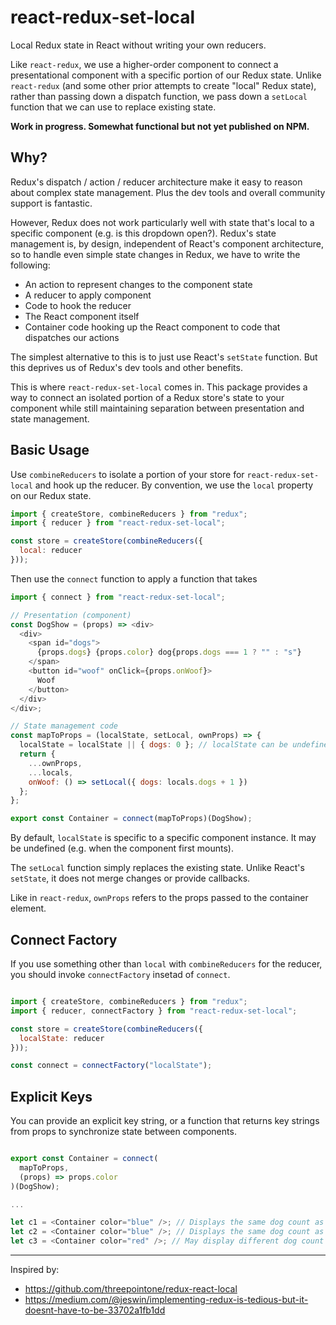 react-redux-set-local
=====================
Local Redux state in React without writing your own reducers.

Like `react-redux`, we use a higher-order component to connect a
presentational component with a specific portion of our Redux state.
Unlike `react-redux` (and some other prior attempts to create "local"
Redux state), rather than passing down a dispatch function, we pass down
a `setLocal` function that we can use to replace existing state.

**Work in progress. Somewhat functional but not yet published on NPM.**

Why?
----
Redux's dispatch / action / reducer architecture make it easy to reason
about complex state management. Plus the dev tools and overall community
support is fantastic.

However, Redux does not work particularly well with state that's local to a
specific component (e.g. is this dropdown open?). Redux's state management is,
by design, independent of React's component architecture, so to handle even
simple state changes in Redux, we have to write the following:

- An action to represent changes to the component state
- A reducer to apply component
- Code to hook the reducer
- The React component itself
- Container code hooking up the React component to code that dispatches
  our actions

The simplest alternative to this is to just use React's `setState`
function. But this deprives us of Redux's dev tools and other benefits.

This is where `react-redux-set-local` comes in. This package provides a
way to connect an isolated portion of a Redux store's state to your component
while still maintaining separation between presentation and state management.


Basic Usage
-----------

Use `combineReducers` to isolate a portion of your store for
`react-redux-set-local` and hook up the reducer.  By convention, we use the
`local` property on our Redux state.

```js
import { createStore, combineReducers } from "redux";
import { reducer } from "react-redux-set-local";

const store = createStore(combineReducers({
  local: reducer
}));
```

Then use the `connect` function to apply a function that takes

```js
import { connect } from "react-redux-set-local";

// Presentation (component)
const DogShow = (props) => <div>
  <div>
    <span id="dogs">
      {props.dogs} {props.color} dog{props.dogs === 1 ? "" : "s"}
    </span>
    <button id="woof" onClick={props.onWoof}>
      Woof
    </button>
  </div>
</div>;

// State management code
const mapToProps = (localState, setLocal, ownProps) => {
  localState = localState || { dogs: 0 }; // localState can be undefined
  return {
    ...ownProps,
    ...locals,
    onWoof: () => setLocal({ dogs: locals.dogs + 1 })
  };
};

export const Container = connect(mapToProps)(DogShow);
```

By default, `localState` is specific to a specific component instance. It may
be undefined (e.g. when the component first mounts).

The `setLocal` function simply replaces the existing state. Unlike React's
`setState`, it does not merge changes or provide callbacks.

Like in `react-redux`, `ownProps` refers to the props passed to the container
element.


Connect Factory
---------------
If you use something other than `local` with `combineReducers` for the reducer,
you should invoke `connectFactory` insetad of `connect`.

```js

import { createStore, combineReducers } from "redux";
import { reducer, connectFactory } from "react-redux-set-local";

const store = createStore(combineReducers({
  localState: reducer
}));

const connect = connectFactory("localState");
```

Explicit Keys
-------------
You can provide an explicit key string, or a function that returns key strings
from props to synchronize state between components.

```js

export const Container = connect(
  mapToProps,
  (props) => props.color
)(DogShow);

...

let c1 = <Container color="blue" />; // Displays the same dog count as c2
let c2 = <Container color="blue" />; // Displays the same dog count as c1
let c3 = <Container color="red" />; // May display different dog count

```

----

Inspired by:
* https://github.com/threepointone/redux-react-local
* https://medium.com/@jeswin/implementing-redux-is-tedious-but-it-doesnt-have-to-be-33702a1fb1dd